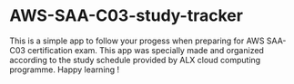 # AWS-SAA-C03-study-tracker
This is a simple app to follow your progess when preparing for AWS SAA-C03 certification exam.
This app was specially made and organized according to the study schedule provided by ALX cloud computing programme.
Happy learning !
